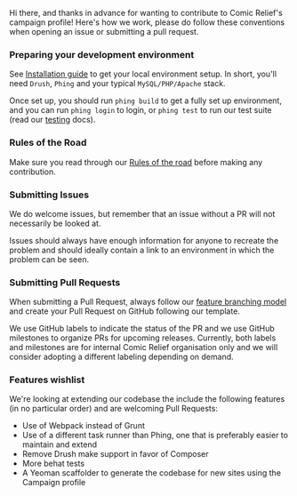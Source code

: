 Hi there, and thanks in advance for wanting to contribute to Comic Relief's campaign profile! Here's how we work, please do follow these conventions when opening an issue or submitting a pull request.

### Preparing your development environment

See [Installation guide](docs/install.md) to get your local environment setup. In short, you'll need `Drush`, `Phing` and your typical `MySQL/PHP/Apache` stack.

Once set up, you should run `phing build` to get a fully set up environment, and you can run `phing login` to login, or `phing test` to run our test suite (read our [testing](docs/testing.md) docs).

### Rules of the Road

Make sure you read through our [Rules of the road](docs/rules_of_the_road.md) before making any contribution.

### Submitting Issues

We do welcome issues, but remember that an issue without a PR will not necessarily be looked at.

Issues should always have enough information for anyone to recreate the problem and should ideally contain a link to an environment in which the problem can be seen. 

### Submitting Pull Requests

When submitting a Pull Request, always follow our [feature branching model](docs/feature-branching.md) and create your Pull Request on GitHub following our template.

We use GitHub labels to indicate the status of the PR and we use GitHub milestones to organize PRs for upcoming releases. Currently, both labels and milestones are for internal Comic Relief organisation only and we will consider adopting a different labeling depending on demand.

### Features wishlist

We're looking at extending our codebase the include the following features (in no particular order) and are welcoming Pull Requests:

* Use of Webpack instead of Grunt
* Use of a different task runner than Phing, one that is preferably easier to maintain and extend
* Remove Drush make support in favor of Composer
* More behat tests
* A Yeoman scaffolder to generate the codebase for new sites using the Campaign profile



